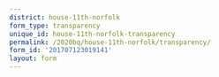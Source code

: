 ```yaml
---
district: house-11th-norfolk
form_type: transparency
unique_id: house-11th-norfolk-transparency
permalink: /2020bq/house-11th-norfolk/transparency/
form_id: '201707123019141'
layout: form
---
```

